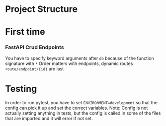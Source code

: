 # Project Structure



# First time


### FastAPI Crud Endpoints
You have to specify keyword arguments after `db` because of the function signature with `*`
Order matters with endpoints, dynamic routes `route/endpoint/{id}` are last


# Testing
In order to run pytest, you have to set `ENVIRONMENT=development` so that the config
can pick it up and set the correct variables.
Note: Config is not actually setting anything in tests, but the config is called in some of the files that are imported and it will error if not set.

